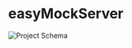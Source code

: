 # easyMockServer

![Project Schema](https://drive.google.com/file/d/1W-X949Yqaxz679xpuxsLZYfRbN20PonY/view?usp=sharing)

